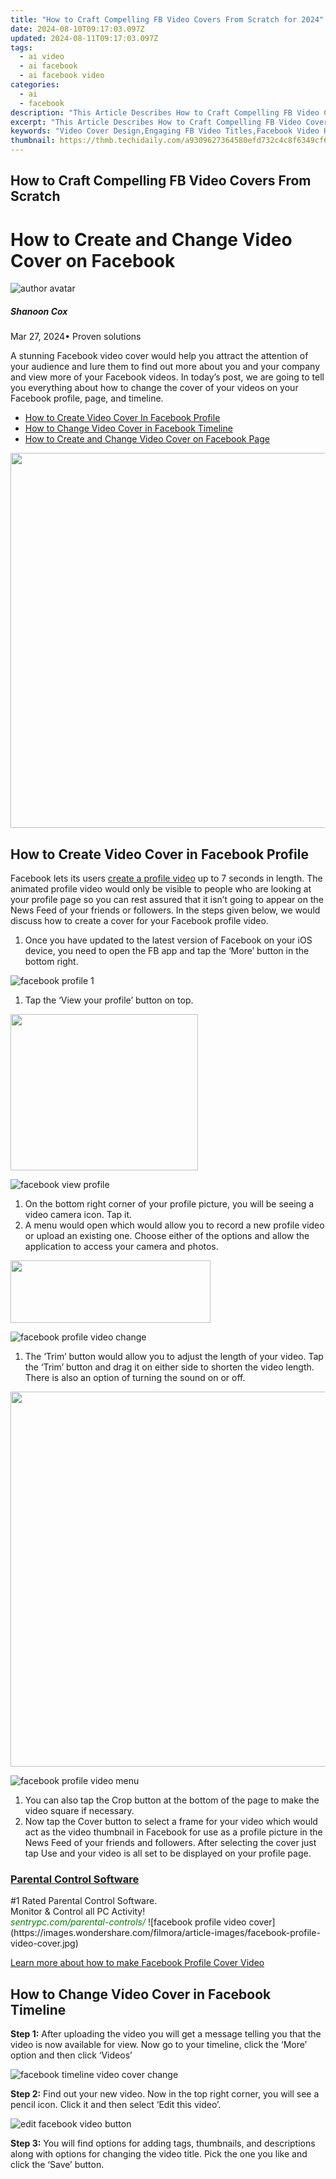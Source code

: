 ```yaml
---
title: "How to Craft Compelling FB Video Covers From Scratch for 2024"
date: 2024-08-10T09:17:03.097Z
updated: 2024-08-11T09:17:03.097Z
tags:
  - ai video
  - ai facebook
  - ai facebook video
categories:
  - ai
  - facebook
description: "This Article Describes How to Craft Compelling FB Video Covers From Scratch for 2024"
excerpt: "This Article Describes How to Craft Compelling FB Video Covers From Scratch for 2024"
keywords: "Video Cover Design,Engaging FB Video Titles,Facebook Video Hooks,Original FB Cover Ideas,Captivating FB Video Covers,Create FB Video Intros,Custom FB Video Graphics"
thumbnail: https://thmb.techidaily.com/a9309627364580efd732c4c8f6349cf67c0dc25ea886bdb64936441ab4225274.png
---
```


## How to Craft Compelling FB Video Covers From Scratch

# How to Create and Change Video Cover on Facebook

![author avatar](https://images.wondershare.com/filmora/article-images/shannon-cox.jpg)

##### Shanoon Cox

 Mar 27, 2024• Proven solutions

A stunning Facebook video cover would help you attract the attention of your audience and lure them to find out more about you and your company and view more of your Facebook videos. In today’s post, we are going to tell you everything about how to change the cover of your videos on your Facebook profile, page, and timeline.

* [How to Create Video Cover In Facebook Profile](#part1)
* [How to Change Video Cover in Facebook Timeline](#part2)
* [How to Create and Change Video Cover on Facebook Page](#part3)

<!-- affiliate ads begin -->
<a href="https://appsumo.8odi.net/c/5597632/2075482/7443" target="_top" id="2075482"><img src="//a.impactradius-go.com/display-ad/7443-2075482" border="0" alt="" width="1200" height="600"/></a><img height="0" width="0" src="https://appsumo.8odi.net/i/5597632/2075482/7443" style="position:absolute;visibility:hidden;" border="0" />
<!-- affiliate ads end -->
## How to Create Video Cover in Facebook Profile

Facebook lets its users [create a profile video](https://tools.techidaily.com/wondershare/filmora/download/) up to 7 seconds in length. The animated profile video would only be visible to people who are looking at your profile page so you can rest assured that it isn’t going to appear on the News Feed of your friends or followers. In the steps given below, we would discuss how to create a cover for your Facebook profile video.

   1. Once you have updated to the latest version of Facebook on your iOS device, you need to open the FB app and tap the ‘More’ button in the bottom right.

![facebook profile 1](https://images.wondershare.com/filmora/article-images/facebook-profile-1.jpg)

   1. Tap the ‘View your profile’ button on top.

<!-- affiliate ads begin -->
<a href="https://caperobbin.sjv.io/c/5597632/2006123/18460" target="_top" id="2006123"><img src="//a.impactradius-go.com/display-ad/18460-2006123" border="0" alt="" width="300" height="250"/></a><img height="0" width="0" src="https://imp.pxf.io/i/5597632/2006123/18460" style="position:absolute;visibility:hidden;" border="0" />
<!-- affiliate ads end -->
![facebook view profile](https://images.wondershare.com/filmora/article-images/facebook-view-profile.jpg)

   1. On the bottom right corner of your profile picture, you will be seeing a video camera icon. Tap it.
   2. A menu would open which would allow you to record a new profile video or upload an existing one. Choose either of the options and allow the application to access your camera and photos.

<!-- affiliate ads begin -->
<a href="https://godlikehost.sjv.io/c/5597632/1920054/21774" target="_top" id="1920054"><img src="//a.impactradius-go.com/display-ad/21774-1920054" border="0" alt="" width="320" height="100"/></a><img height="0" width="0" src="https://imp.pxf.io/i/5597632/1920054/21774" style="position:absolute;visibility:hidden;" border="0" />
<!-- affiliate ads end -->
![facebook profile video change](https://images.wondershare.com/filmora/article-images/facebook-profile-video-change.jpg)

   1. The ‘Trim’ button would allow you to adjust the length of your video. Tap the ‘Trim’ button and drag it on either side to shorten the video length. There is also an option of turning the sound on or off.

<!-- affiliate ads begin -->
<a href="https://appsumo.8odi.net/c/5597632/2068411/7443" target="_top" id="2068411"><img src="//a.impactradius-go.com/display-ad/7443-2068411" border="0" alt="" width="1200" height="600"/></a><img height="0" width="0" src="https://appsumo.8odi.net/i/5597632/2068411/7443" style="position:absolute;visibility:hidden;" border="0" />
<!-- affiliate ads end -->
![facebook profile video menu](https://images.wondershare.com/filmora/article-images/facebook-profile-video-menu.jpg)

   1. You can also tap the Crop button at the bottom of the page to make the video square if necessary.
   2. Now tap the Cover button to select a frame for your video which would act as the video thumbnail in Facebook for use as a profile picture in the News Feed of your friends and followers. After selecting the cover just tap Use and your video is all set to be displayed on your profile page.

<!-- affiliate ads begin -->
<h3 id="200610"><a href="https://sentrypc.7eer.net/c/5597632/200610/3022">Parental Control Software</a></h3>
<span class="text-ad-content">
	#1 Rated Parental Control Software.<br/>
	Monitor & Control all PC Activity!<br/>
		<cite style="color:green">sentrypc.com/parental-controls/</cite>
	</span><img height="0" width="0" src="https://sentrypc.7eer.net/i/5597632/200610/3022" style="position:absolute;visibility:hidden;" border="0" />
<!-- affiliate ads end -->
![facebook profile video cover](https://images.wondershare.com/filmora/article-images/facebook-profile-video-cover.jpg)

[Learn more about how to make Facebook Profile Cover Video](https://tools.techidaily.com/wondershare/filmora/download/)

## How to Change Video Cover in Facebook Timeline

**Step 1:** After uploading the video you will get a message telling you that the video is now available for view. Now go to your timeline, click the ‘More’ option and then click ‘Videos’

![facebook timeline video cover change](https://images.wondershare.com/filmora/article-images/facebook-timeline-video-cover-change.jpg)

**Step 2:** Find out your new video. Now in the top right corner, you will see a pencil icon. Click it and then select ‘Edit this video’.

![edit facebook video button](https://images.wondershare.com/filmora/article-images/edit-facebook-video-button.jpg)

**Step 3:** You will find options for adding tags, thumbnails, and descriptions along with options for changing the video title. Pick the one you like and click the ‘Save’ button.

<!-- affiliate ads begin -->
<span id="1793213">
					<video width="1080" height="1620" style="cursor:pointer"
           poster="//a.impactradius-go.com/display-clicktoplayimage/1793213.jpeg"
           onclick="if(!this.playClicked){this.play();this.setAttribute('controls',true);this.playClicked=true;}">
	   <source src="//a.impactradius-go.com/display-ad/19135-1793213">
	   <img src="//a.impactradius-go.com/display-clicktoplayimage/1793213.jpeg" style="border: none; height: 100%; width: 100%; object-fit: contain">
	</video>
	<div style="width:1080px;text-align:center"><a href="javascript:window.open(decodeURIComponent('https%3A%2F%2Ftinyland.pxf.io%2Fc%2F5597632%2F1793213%2F19135'), '_blank');void(0);">Click here</a></div>
</span>
<img height="0" width="0" src="https://imp.pxf.io/i/5597632/1793213/19135" style="position:absolute;visibility:hidden;" border="0" />
<!-- affiliate ads end -->
![facebook video thumbnail](https://images.wondershare.com/filmora/article-images/facebook-video-thumbnail.jpg)

<!-- affiliate ads begin -->
<a href="https://store.iobit.com/order/checkout.php?PRODS=4596923&QTY=1&AFFILIATE=108875&CART=1"><img src="https://secure.avangate.com/images/merchant/184260348236f9554fe9375772ff966e/ascscan_468X60.png" border="0"></a>
<!-- affiliate ads end -->
## How to Create and Change Video Cover on Facebook Page

**Step 1:**  Click the‘ share a photo or video’ button on the top of your Page’s timeline

**Step 2:**  Click ‘Upload photo/video’ and choose a video from your PC

**Step 3:**  You can type an update (optional) and then enter the video tags and video title

**Step 4:**  Choose a thumbnail by clicking the arrows on the video preview or click ‘Add Custom Thumbnail’ and choose a special cover

![facebook page video cover](https://images.wondershare.com/filmora/article-images/facebook-page-video-cover.jpg)

**Step 5:**  Click the **Publish** button.

The uploaded videos would appear in your video library. In case you want to change the cover later you need to do the following:

* Click the ‘Publishing Tools’ on the top of your FB Page
* Click the ‘Video Library’ on the left
* Check the box beside the video you want to edit

![video library edit video](https://images.wondershare.com/filmora/article-images/video-library-edit-video.jpg)

* In the Basic tab, choose Custom for selecting a new video cover

![change cover custom](https://images.wondershare.com/filmora/article-images/change-cover-custom.jpg)

[![Download Win Version](https://images.wondershare.com/filmora/guide/download-btn-win.jpg)](https://tools.techidaily.com/wondershare/filmora/download/)[![Download Mac Version](https://images.wondershare.com/filmora/guide/download-btn-mac.jpg)](https://tools.techidaily.com/wondershare/filmora/download/)

You May also like:

[**12 Facebook Marketing Tips for Business**](https://tools.techidaily.com/wondershare/filmora/download/) \>>  
[**8 Best Facebook Scheduler**](https://tools.techidaily.com/wondershare/filmora/download/) \>>
[**Facebook Insights: How to Use it for Beginners**](https://tools.techidaily.com/wondershare/filmora/download/) \>>  

![author avatar](https://images.wondershare.com/filmora/article-images/shannon-cox.jpg)

Shanoon Cox

Shanoon Cox is a writer and a lover of all things video.

Follow @Shanoon Cox



<ins class="adsbygoogle"
      style="display:block"
      data-ad-client="ca-pub-7571918770474297"
      data-ad-slot="8358498916"
      data-ad-format="auto"
      data-full-width-responsive="true"></ins>



